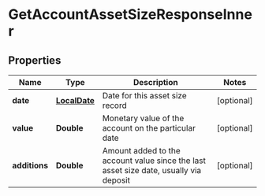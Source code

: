 
# GetAccountAssetSizeResponseInner

## Properties
Name | Type | Description | Notes
------------ | ------------- | ------------- | -------------
**date** | [**LocalDate**](LocalDate.md) | Date for this asset size record |  [optional]
**value** | **Double** | Monetary value of the account on the particular date |  [optional]
**additions** | **Double** | Amount added to the account value since the last asset size date, usually via deposit |  [optional]



